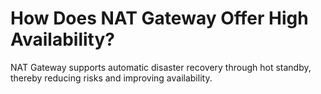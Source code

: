 # How Does NAT Gateway Offer High Availability?<a name="nat_faq_0004"></a>

NAT Gateway supports automatic disaster recovery through hot standby, thereby reducing risks and improving availability.

